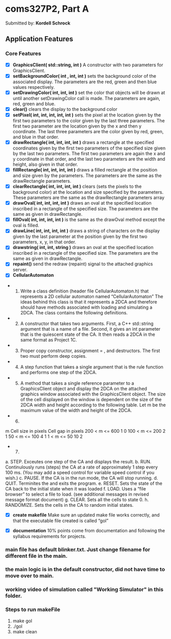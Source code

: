 # coms327P2, Part A
Submitted by: **Kordell Schrock**

## Application Features

### Core Features
- [X] **GraphicsClient( std::string, int )** A constructor with two parameters for GraphicsClient.
- [X] **setBackgroundColor( int , int, int )** sets the background color of the associated display. The parameters are the red, green and then blue values respectively.
- [X] **setDrawingColor( int, int, int )** set the color that objects will be drawn at until
another setDrawingColor call is made. The parameters are again, red, green and
blue.
- [X] **clear()** clears the display to the background color 
- [X] **setPixel( int, int, int, int, int )** sets the pixel at the location given by the first two
parameters to the color given by the last three parameters. The first two
parameter are the location given by the x and then y coordinate. The last three
parameters are the color given by red, green, and blue in that order.
- [X] **drawRectangle( int, int, int, int )** draws a rectangle at the specified coordinates
given by the first two parameters of the specified size given by the last two
parameters. The first two parameters are again the x and y coordinate in that
order, and the last two parameters are the width and height, also given in that
order.
- [X] **fillRectangle( int, int, int, int )** draws a filled rectangle at the position and size
given by the parameters. The parameters are the same as the drawRectangle
parameters.
- [X] **clearRectangle( int, int, int, int )** clears (sets the pixels to the background color) at
the location and size specified by the parameters. These parameters are the same
as the drawRectangle parameters
array
- [X] **drawOval( int, int, int, int )**  draws an oval at the specified location inscribed in a
rectangle of the specified size. The parameters are the same as given in
drawRectangle.
- [X] **fillOval( int, int, int, int )** is the same as the drawOval method except the oval is
filled.
- [X] **drawLine( int, int, int, int )**  draws a string of characters on the display given by
the last parameter at the position given by the first two parameters, x, y, in that
order.
- [X] **drawstring( int, int, string )**  draws an oval at the specified location inscribed in a
rectangle of the specified size. The parameters are the same as given in
drawRectangle.
- [X] **repaint()**  send the redraw (repaint) signal to the attached graphics server.
- [X] **CellularAutomaton** 
* 1) Write a class definition (header file CellularAutomaton.h) that represents a 2D cellular
automaton named “CellularAutomaton” The ideas behind this class is that it represents
a 2DCA and therefore should have methods associated with loading and simulating a
2DCA. The class contains the following definitions.
* 2) A constructor that takes two arguments. First, a C++ std::string argument that is a
name of a file. Second, it gives an int parameter that is the quiescent state of the
CA. It then reads a 2DCA in the same format as Project 1C.
* 3) Proper copy constructor, assignment = , and destructors. The first two must
perform deep copies.
* 4) A step function that takes a single argument that is the rule function and performs
one step of the 2DCA.
* 5) A method that takes a single reference parameter to a GraphicsClient object and
display the 2DCA on the attached graphics window associated with the
GraphicsClient object. The size of the cell displayed on the window is dependent
on the size of the 2DCA width and height according to the following table. Let m
be the maximum value of the width and height of the 2DCA.
* 6)
m Cell size in pixels Cell gap in pixels
200 < m <= 600
1 0
100 < m <= 200 
2 1
50 < m <= 100 
4 1
1 < m <= 50 
10 2
* 7)
a. STEP.  Exceutes one step of the CA and displays the result. 
b. RUN. Continulously runs (steps) the CA at a rate of approximately 1 step every 
100 ms.  (You may add a speed control for variable speed control if you wish.) 
c. PAUSE.  If the CA is in the run mode, the CA will stop running. 
d. QUIT. Terminites the and exits the program. 
e. RESET. Sets the state of the CA back to the initial state when it was loaded 
f. LOAD.  Uses a “file browser” to select a file to load.  (see additional messages in 
revised message format document) 
g. CLEAR.  Sets all the cells to state 0. 
h. RANDOMIZE.  Sets the cells in the CA to random initial states.

- [X] **create makefile** Make sure an updated make file works correctly, and that the executable file created is called “gol” 
- [X] **documentation** 10% points come from documentation and following the syllabus requirements for
projects.


### main file has default blinker.txt. Just change filename for different file in the main.
### the main logic is in the default constructor, did not have time to move over to main. 
### working video of simulation called "Working Simulator" in this folder.

### Steps to run makeFile
1. make gol 
2. ./gol 
3. make clean

